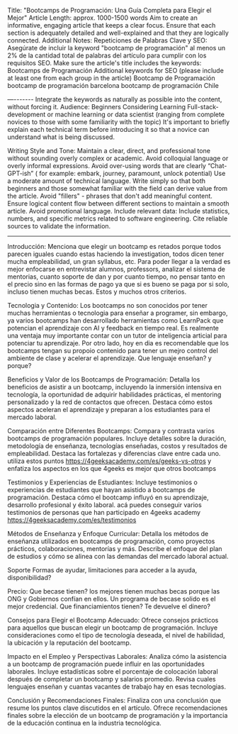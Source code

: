 Title: "Bootcamps de Programación: Una Guía Completa para Elegir el Mejor"
Article Length: approx. 1000-1500 words
Aim to create an informative, engaging article that keeps a clear focus.
Ensure that each section is adequately detailed and well-explained and that they are logically connected.
Additional Notes:
Repeticiones de Palabras Clave y SEO:
Asegúrate de incluir la keyword "bootcamp de programación" al menos un 2% de la cantidad total de palabras del artículo para cumplir con los requisitos SEO.
Make sure the article's title includes the keywords: Bootcamps de Programación
Additional keywords for SEO (please include at least one from each group  in the article)
Bootcamp de Programación
bootcamp de programación barcelona
bootcamp de programación Chile

—-------
Integrate the keywords as naturally as possible into the content, without forcing it.
Audience: Beginners Considering Learning Full-stack-development or machine learning or data scientist  (ranging from complete novices to those with some familiarity with the topic)
It's important to briefly explain each technical term before introducing it so that a novice can understand what is being discussed.

Writing Style and Tone:
Maintain a clear, direct, and professional tone without sounding overly complex or academic.
Avoid colloquial language or overly informal expressions.
Avoid over-using words that are clearly “Chat-GPT-ish” ( for example: embark, journey, paramount, unlock potential)
Use a moderate amount of technical language. Write simply so that both beginners and those somewhat familiar with the field can derive value from the article.
Avoid "fillers" - phrases that don't add meaningful content.
Ensure logical content flow between different sections to maintain a smooth article.
Avoid promotional language.
Include relevant data:
Include statistics, numbers, and specific metrics related to software engineering.
Cite reliable sources to validate the information.

--- 

Introducción:
Menciona que elegir un bootcamp es retados porque todos parecen iguales cuando estas haciendo la investigation, todos dicen tener mucha empleabilidad, un gran syllabus, etc. Para poder llegar a la verdad es mejor enfocarse en entrevistar alumnos, professors, analizar el sistema de mentorias, cuanto soporte de dan y por cuanto tiempo, no pensar tanto en el precio sino en las formas de pago ya que si es bueno se paga por si solo, incluso tienen muchas becas. Estos y muchos otros criterios.

Tecnologia y Contenido:
Los bootcamps no son conocidos por tener muchas herramientas o tecnologia para enseñar a programer, sin embargo, ya varios bootcamps han desarrollado herramientas como LearnPack que potencian el aprendizaje con AI y feedback en tiempo real. Es realmente una ventaja muy importante contar con un tutor de inteligencia articial para potenciar tu aprendizaje. Por otro lado, hoy en dia es recomendable que los bootcamps tengan su propoio contenido para tener un mejro control del ambiente de clase y acelerar el aprendizaje. Que lenguaje enseñan? y porque? 

Beneficios y Valor de los Bootcamps de Programación:
Detalla los beneficios de asistir a un bootcamp, incluyendo la inmersión intensiva en tecnología, la oportunidad de adquirir habilidades prácticas, el mentoring personalizado y la red de contactos que ofrecen. Destaca cómo estos aspectos aceleran el aprendizaje y preparan a los estudiantes para el mercado laboral.

Comparación entre Diferentes Bootcamps:
Compara y contrasta varios bootcamps de programación populares. Incluye detalles sobre la duración, metodología de enseñanza, tecnologías enseñadas, costos y resultados de empleabilidad. Destaca las fortalezas y diferencias clave entre cada uno. 
utiliza estos puntos https://4geeksacademy.com/es/geeks-vs-otros y enfatiza los aspectos en los que 4geeks es mejor que otros bootcamps

Testimonios y Experiencias de Estudiantes:
Incluye testimonios o experiencias de estudiantes que hayan asistido a bootcamps de programación. Destaca cómo el bootcamp influyó en su aprendizaje, desarrollo profesional y éxito laboral.
acá puedes conseguir varios testimonios de personas que han participado en 4geeks academy https://4geeksacademy.com/es/testimonios

Métodos de Enseñanza y Enfoque Curricular:
Detalla los métodos de enseñanza utilizados en bootcamps de programación, como proyectos prácticos, colaboraciones, mentorías y más. Describe el enfoque del plan de estudios y cómo se alinea con las demandas del mercado laboral actual.

Soporte
Formas de ayudar, limitaciones para acceder a la ayuda, disponibilidad?

Precio:
Que becase tienen? los mejores tienen muchas becas porque las ONG y Gobiernos confían en ellos. Un programa de becase solido es el mejor credencial.
Que financiamientos tienen?
Te devuelve el dinero?

Consejos para Elegir el Bootcamp Adecuado:
Ofrece consejos prácticos para aquellos que buscan elegir un bootcamp de programación. Incluye consideraciones como el tipo de tecnología deseada, el nivel de habilidad, la ubicación y la reputación del bootcamp.

Impacto en el Empleo y Perspectivas Laborales:
Analiza cómo la asistencia a un bootcamp de programación puede influir en las oportunidades laborales. Incluye estadísticas sobre el porcentaje de colocación laboral después de completar un bootcamp y salarios promedio. Revisa cuales lenguajes enseñan y cuantas vacantes de trabajo hay en esas tecnologias.

Conclusión y Recomendaciones Finales:
Finaliza con una conclusión que resume los puntos clave discutidos en el artículo. Ofrece recomendaciones finales sobre la elección de un bootcamp de programación y la importancia de la educación continua en la industria tecnológica.
